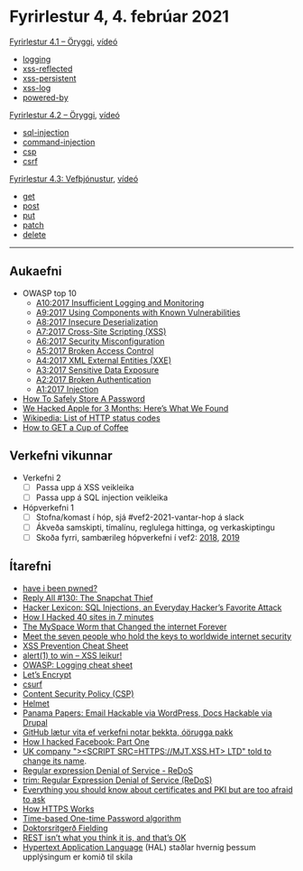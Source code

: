 # Fyrirlestur 4, 4. febrúar 2021

[Fyrirlestur 4.1 – Öryggi](04.1.security.md), [vídeó]()

* [logging](daemi/security/01.logging.js)
* [xss-reflected](daemi/security/02.xss-reflected.js)
* [xss-persistent](daemi/security/03.xss-persistent.js)
* [xss-log](daemi/security/04.xss-log.js)
* [powered-by](daemi/security/05.powered-by.js)

[Fyrirlestur 4.2 – Öryggi](04.2.security.md), [vídeó]()

* [sql-injection](daemi/security/06.sql-injection.js)
* [command-injection](daemi/security/07.command-injection.js)
* [csp](daemi/security/08.csp.js)
* [csrf](daemi/security/09.csrf.js)

[Fyrirlestur 4.3: Vefþjónustur](04.3.vefþjonustur.md), [vídeó]()

* [get](daemi/ws/01.get.js)
* [post](daemi/ws/02.post.js)
* [put](daemi/ws/03.put.js)
* [patch](daemi/ws/04.patch.js)
* [delete](daemi/ws/05.delete.js)

---

## Aukaefni

* OWASP top 10
  - [A10:2017 Insufficient Logging and Monitoring](https://github.com/OWASP/Top10/blob/master/2017/en/0xaa-logging-detection-response.md)
  - [A9:2017 Using Components with Known Vulnerabilities](https://github.com/OWASP/Top10/blob/master/2017/en/0xa9-known-vulns.md)
  - [A8:2017 Insecure Deserialization](https://github.com/OWASP/Top10/blob/master/2017/en/0xa8-insecure-deserialization.md)
  - [A7:2017 Cross-Site Scripting (XSS)](https://github.com/OWASP/Top10/blob/master/2017/en/0xa7-xss.md)
  - [A6:2017 Security Misconfiguration](https://github.com/OWASP/Top10/blob/master/2017/en/0xa6-security-misconfiguration.md)
  - [A5:2017 Broken Access Control](https://github.com/OWASP/Top10/blob/master/2017/en/0xa5-broken-access-control.md)
  - [A4:2017 XML External Entities (XXE)](https://github.com/OWASP/Top10/blob/master/2017/en/0xa4-xxe.md)
  - [A3:2017 Sensitive Data Exposure](https://github.com/OWASP/Top10/blob/master/2017/en/0xa3-sensitive-data-disclosure.md)
  - [A2:2017 Broken Authentication](https://github.com/OWASP/Top10/blob/master/2017/en/0xa2-broken-authentication.md)
  - [A1:2017 Injection](https://github.com/OWASP/Top10/blob/master/2017/en/0xa1-injection.md)
* [How To Safely Store A Password](https://codahale.com/how-to-safely-store-a-password/)
* [We Hacked Apple for 3 Months: Here’s What We Found](https://samcurry.net/hacking-apple/)
* [Wikipedia: List of HTTP status codes](https://en.wikipedia.org/wiki/List_of_HTTP_status_codes)
* [How to GET a Cup of Coffee](http://www.infoq.com/articles/webber-rest-workflow)

## Verkefni vikunnar

* Verkefni 2
  * [ ] Passa upp á XSS veikleika
  * [ ] Passa upp á SQL injection veikleika
* Hópverkefni 1
  * [ ] Stofna/komast í hóp, sjá #vef2-2021-vantar-hop á slack
  * [ ] Ákveða samskipti, tímalínu, reglulega hittinga, og verkaskiptingu
  * [ ] Skoða fyrri, sambærileg hópverkefni í vef2: [2018](https://github.com/vefforritun/vef2-2018-h1-synilausn/), [2019](https://github.com/vefforritun/vef2-2019-h1-synilausn)

## Ítarefni

* [have i been pwned?](https://haveibeenpwned.com/)
* [Reply All #130: The Snapchat Thief](https://www.gimletmedia.com/reply-all/130-lizard)
* [Hacker Lexicon: SQL Injections, an Everyday Hacker’s Favorite Attack](https://www.wired.com/2016/05/hacker-lexicon-sql-injections-everyday-hackers-favorite-attack/)
* [How I Hacked 40 sites in 7 minutes](https://hackernoon.com/how-i-hacked-40-websites-in-7-minutes-5b4c28bc8824)
* [The MySpace Worm that Changed the internet Forever](https://motherboard.vice.com/en_us/article/wnjwb4/the-myspace-worm-that-changed-the-internet-forever)
* [Meet the seven people who hold the keys to worldwide internet security](https://www.theguardian.com/technology/2014/feb/28/seven-people-keys-worldwide-internet-security-web)
* [XSS Prevention Cheat Sheet](https://www.owasp.org/index.php/SQL_Injection_Prevention_Cheat_Sheet)
* [alert(1) to win – XSS leikur!](https://alf.nu/alert1)
* [OWASP: Logging cheat sheet](https://www.owasp.org/index.php/Logging_Cheat_Sheet)
* [Let’s Encrypt](https://letsencrypt.org/)
* [csurf](https://github.com/expressjs/csurf)
* [Content Security Policy (CSP)](https://developer.mozilla.org/en-US/docs/Web/HTTP/CSP)
* [Helmet](https://github.com/helmetjs/helmet)
* [Panama Papers: Email Hackable via WordPress, Docs Hackable via Drupal](https://www.wordfence.com/blog/2016/04/panama-papers-wordpress-email-connection/)
* [GitHub lætur vita ef verkefni notar þekkta, óörugga pakk](https://github.com/blog/2470-introducing-security-alerts-on-github)
* [How I hacked Facebook: Part One](https://alaa.blog/2020/12/how-i-hacked-facebook-part-one/)
* [UK company ">&lt;SCRIPT SRC=HTTPS://MJT.XSS.HT> LTD" told to change its name](https://boingboing.net/2020/11/09/uk-company-script-srchttps-mjt-xss-ht-ltd-told-to-change-its-name.html).
* [Regular expression Denial of Service - ReDoS](https://owasp.org/www-community/attacks/Regular_expression_Denial_of_Service_-_ReDoS)
* [trim: Regular Expression Denial of Service (ReDoS)](https://snyk.io/vuln/SNYK-JS-TRIM-1017038)
* [Everything you should know about certificates and PKI but are too afraid to ask](https://smallstep.com/blog/everything-pki/)
* [How HTTPS Works](https://howhttps.works/)
* [Time-based One-time Password algorithm](https://en.wikipedia.org/wiki/Time-based_One-time_Password_algorithm)
* [Doktorsritgerð Fielding](http://www.ics.uci.edu/~fielding/pubs/dissertation/top.htm)
* [REST isn’t what you think it is, and that’s OK](http://www.intridea.com/blog/2010/4/29/rest-isnt-what-you-think-it-is)
* [Hypertext Application Language](https://en.wikipedia.org/wiki/Hypertext_Application_Language) (HAL) staðlar hvernig þessum upplýsingum er komið til skila
